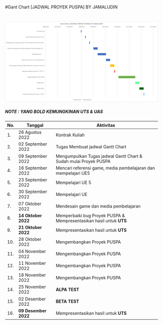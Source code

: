 #Gant Chart [JADWAL PROYEK PUSPA] BY JAMALUDIN
#
#

![](asset/Gant.png)

##### NOTE : YANG BOLD KEMUNGKINAN UTS & UAS

|No. |      Tanggal       |                                     Aktivitas                                      |
|----|--------------------|------------------------------------------------------------------------------------| 
| 1. |26 Agustus 2022     |  Kontrak Kuliah                                                                    |
| 2. | 02 September 2022  |  Tugas Membuat jadwal Gantt Chart                                                  |
| 3. | 09 September 2022  |  Mengumpulkan Tugas jadwal Gantt Chart & Sudah mulai Proyek PUSPA                  |
| 4. | 16 September 2022  |  Mencari referensi game, media pembelajaran dan mempelajari UE5                                                                                                            |
| 5. | 23 September 2022  |  Mempelajari UE 5                                                                  |
| 6. | 30 September 2022  |  Mempelajari UE                                                                    |
| 7. | 07 Oktober 2022    |  Mendesain game dan media pembelajaran                                             |
| 8. | **14 Oktober 2022**|  Memperbaiki bug Proyek PUSPA  & Mempresentasikan hasil untuk **UTS**                                                                                                        |
| 9. | **21 Oktober 2022**|  Mempresentasikan hasil untuk **UTS**                                                                                                        |
| 10. | 28 Oktober 2022   |  Mengembangkan Proyek PUSPA                                                        |
| 11. | 04 November 2022  |  Mengembangkan Proyek PUSPA                                                        |
| 12. | 11 November 2022  |  Mengembangkan Proyek PUSPA                                                        |
| 13. | 18 November 2022  |  Mengembangkan Proyek PUSPA                                                        |
| 14. | 25 November 2022  |   **ALPA TEST**                                                                    |
| 15. | 02 Desember 2022  |   **BETA TEST**                                                                    |
| 16. | **09 Desember 2022**|Mempresentasikan hasil untuk **UTS**                                                                                                        |


